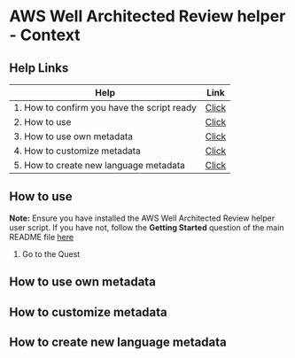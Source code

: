 
# AWS Well Architected Review helper - Context 

## Help Links

| Help | Link | 
| ------------- | ------------- | 
| 1. How to confirm you have the script ready | [Click](#-How-to-use) | 
| 2. How to use | [Click](#-How-to-use) | 
| 3. How to use own metadata | [Click](#-How-to-use-own-metadata) |
| 4. How to customize metadata | [Click](#How-to-customize-metadata) |
| 5. How to create new language metadata | [Click](#How-to-create-new-language-metadata) |

## How to use

**Note:**
Ensure you have installed the AWS Well Architected Review helper user script. 
If you have not, follow the **Getting Started** question of the main README file [here](README.md)

1. Go to the Quest

## How to use own metadata

## How to customize metadata

## How to create new language metadata
